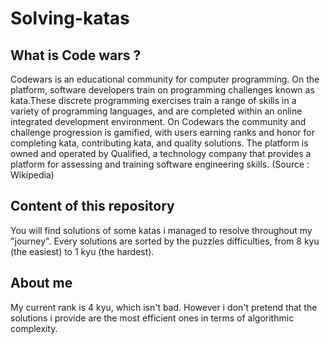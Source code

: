 # Solving-katas
## What is Code wars ?
Codewars is an educational community for computer programming. On the platform, software developers train on programming challenges known as kata.These discrete programming exercises train a range of skills in a variety of programming languages, and are completed within an online integrated development environment. On Codewars the community and challenge progression is gamified, with users earning ranks and honor for completing kata, contributing kata, and quality solutions.
The platform is owned and operated by Qualified, a technology company that provides a platform for assessing and training software engineering skills. (Source : Wikipedia)

## Content of this repository
You will find solutions of some katas i managed to resolve throughout my "journey".
Every solutions are sorted by the puzzles difficulties, from 8 kyu (the easiest) to 1 kyu (the hardest).

## About me 
My current rank is 4 kyu, which isn't bad. However i don't pretend that the solutions i provide are the most efficient ones in terms of algorithmic complexity.

